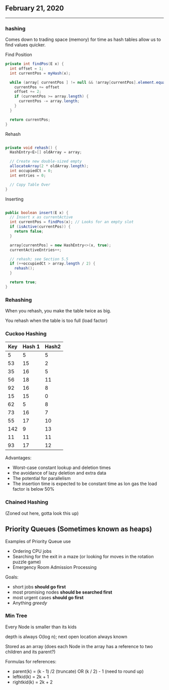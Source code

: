 ## February 21, 2020

---

### hashing

Comes down to trading space (memory) for time as hash tables allow us to find values quicker.

Find Position

```java
private int findPos(E x) {
  int offset = 1;
  int currentPos = myHash(x);

  while (array[ currentPos ] != null && !array[currentPos].element.equals(x)) {
    currentPos += offset
    offset += 2;
    if (currentPos >= array.length) {
      currentPos -= array.length;
    }
  }

  return currentPos;
}
```

Rehash
```java

private void rehash() {
  HashEntry<E>[] oldArray = array;

  // Create new double-sized empty
  allocateArray(2 * oldArray.length);
  int occupiedCt = 0;
  int entries = 0;

  // Copy Table Over
}
```

Inserting

```java

public boolean insert(E x) {
  // Insert x as currentActive
  int currentPos = findPos(x); // Looks for an empty slot
  if (isActive(currentPos)) {
    return false;
  }

  array[currentPos] = new HashEntry<>(x, true);
  currentActiveEntries++;

  // rehash; see Section 5.5
  if (++occupiedCt > array.length / 2) {
    rehash();
  }

  return true;
}
```

### Rehashing

When you rehash, you make the table twice as big.

You rehash when the table is too full (load factor)


### Cuckoo Hashing

|Key|Hash 1| Hash2|
|--|--|--|
|5|5|5|
|53|15|2|
|35|16|5|
|56|18|11|
|92|16|8|
|15|15|0|
|62|5|8|
|73|16|7|
|55|17|10|
|142|9|13|
|11|11|11|
|93|17|12|


Advantages:
- Worst-case constant lookup and deletion times
- the avoidance of lazy deletion and extra data
- The potential for parallelism
- The insertion time is expected to be constant time as lon gas the load factor is below 50%

### Chained Hashing

(Zoned out here, gotta look this up)

## Priority Queues (Sometimes known as heaps)

Examples of Priority Queue use
- Ordering CPU jobs
- Searching for the exit in a maze (or looking for moves in the rotation puzzle game)
- Emergency Room Admission Processing

Goals:
- short jobs **should go first**
- most promising nodes **should be searched first**
- most urgent cases **should go first**
- Anything *greedy*

### Min Tree

Every Node is smaller than its kids

depth is always O(log n); next open location always known

Stored as an array (does each Node in the array has a reference to two children and its parent?)

Formulas for references:

- parent(k) = (k - 1) /2 (truncate) OR (k / 2) - 1 (need to round up)
- leftkid(k) = 2k + 1
- rightkid(k) = 2k + 2
